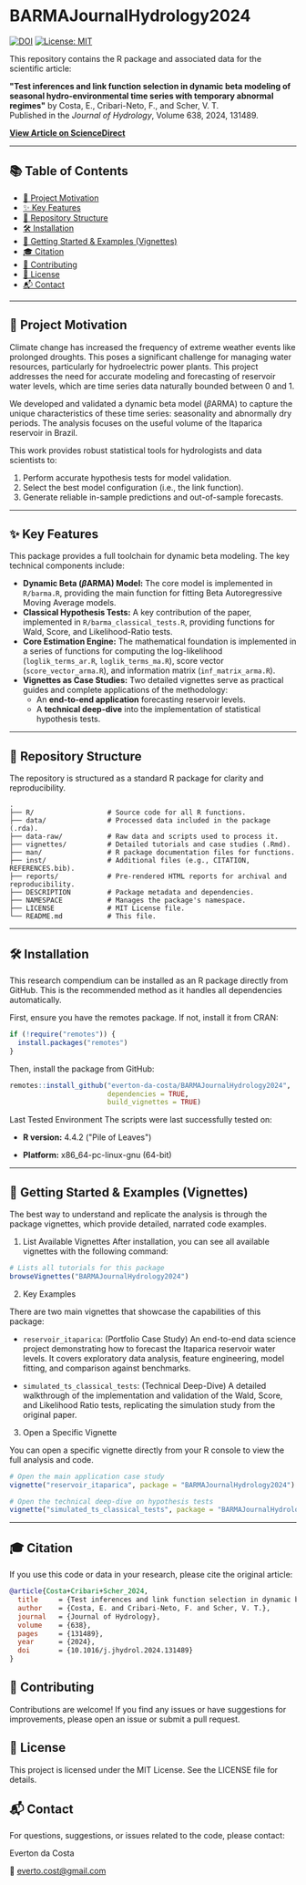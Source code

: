 # BARMAJournalHydrology2024

[![DOI](https://img.shields.io/badge/DOI-10.1016/j.jhydrol.2024.131489-blue.svg)](https://doi.org/10.1016/j.jhydrol.2024.131489)
[![License: MIT](https://img.shields.io/badge/License-MIT-yellow.svg)](https://opensource.org/licenses/MIT)

This repository contains the R package and associated data for the scientific article:

**"Test inferences and link function selection in dynamic beta modeling of seasonal hydro-environmental time series with temporary abnormal regimes"** by Costa, E., Cribari-Neto, F., and Scher, V. T.  
Published in the *Journal of Hydrology*, Volume 638, 2024, 131489.

[**View Article on ScienceDirect**](https://doi.org/10.1016/j.jhydrol.2024.131489)

---

## 📚 Table of Contents

- [🎯 Project Motivation](#-project-motivation)
- [✨ Key Features](#-key-features)
- [📂 Repository Structure](#-repository-structure)
- [🛠️ Installation](#️-installation)
- [🚀 Getting Started & Examples (Vignettes)](#-getting-started--examples-vignettes)
- [🎓 Citation](#-citation)
- [🤝 Contributing](#-contributing)
- [📄 License](#-license)
- [📬 Contact](#-contact)

---

## 🎯 Project Motivation

Climate change has increased the frequency of extreme weather events like prolonged droughts. This poses a significant challenge for managing water resources, particularly for hydroelectric power plants. This project addresses the need for accurate modeling and forecasting of reservoir water levels, which are time series data naturally bounded between 0 and 1.

We developed and validated a dynamic beta model ($\beta$ARMA) to capture the unique characteristics of these time series: seasonality and abnormally dry periods. The analysis focuses on the useful volume of the Itaparica reservoir in Brazil.

This work provides robust statistical tools for hydrologists and data scientists to:

1.  Perform accurate hypothesis tests for model validation.
2.  Select the best model configuration (i.e., the link function).
3.  Generate reliable in-sample predictions and out-of-sample forecasts.

---

## ✨ Key Features

This package provides a full toolchain for dynamic beta modeling. The key technical components include:

* **Dynamic Beta ($\beta$ARMA) Model:** The core model is implemented in `R/barma.R`, providing the main function for fitting Beta Autoregressive Moving Average models.
* **Classical Hypothesis Tests:** A key contribution of the paper, implemented in `R/barma_classical_tests.R`, providing functions for Wald, Score, and Likelihood-Ratio tests.
* **Core Estimation Engine:** The mathematical foundation is implemented in a series of functions for computing the log-likelihood (`loglik_terms_ar.R`, `loglik_terms_ma.R`), score vector (`score_vector_arma.R`), and information matrix (`inf_matrix_arma.R`).
* **Vignettes as Case Studies:** Two detailed vignettes serve as practical guides and complete applications of the methodology:
    * An **end-to-end application** forecasting reservoir levels.
    * A **technical deep-dive** into the implementation of statistical hypothesis tests.

---

## 📂 Repository Structure

The repository is structured as a standard R package for clarity and reproducibility.

```plaintext
.
├── R/                  # Source code for all R functions.
├── data/               # Processed data included in the package (.rda).
├── data-raw/           # Raw data and scripts used to process it.
├── vignettes/          # Detailed tutorials and case studies (.Rmd).
├── man/                # R package documentation files for functions.
├── inst/               # Additional files (e.g., CITATION, REFERENCES.bib).
├── reports/            # Pre-rendered HTML reports for archival and reproducibility.
├── DESCRIPTION         # Package metadata and dependencies.
├── NAMESPACE           # Manages the package's namespace.
├── LICENSE             # MIT License file.
└── README.md           # This file.
```

---

## 🛠️ Installation
This research compendium can be installed as an R package directly from GitHub. This is the recommended method as it handles all dependencies automatically.

First, ensure you have the remotes package. If not, install it from CRAN:

```R
if (!require("remotes")) {
  install.packages("remotes")
}
```

Then, install the package from GitHub:

```R
remotes::install_github("everton-da-costa/BARMAJournalHydrology2024", 
                        dependencies = TRUE,
                        build_vignettes = TRUE)
```

Last Tested Environment
The scripts were last successfully tested on:

*   **R version:** 4.4.2 ("Pile of Leaves")

*   **Platform:** x86_64-pc-linux-gnu (64-bit)

---

## 🚀 Getting Started & Examples (Vignettes)

The best way to understand and replicate the analysis is through the package vignettes, which provide detailed, narrated code examples.

1. List Available Vignettes
After installation, you can see all available vignettes with the following command:

```R
# Lists all tutorials for this package
browseVignettes("BARMAJournalHydrology2024")
```

2. Key Examples

There are two main vignettes that showcase the capabilities of this package:

 * `reservoir_itaparica`: (Portfolio Case Study) An end-to-end data science project demonstrating how to forecast the Itaparica reservoir water levels. It covers exploratory data analysis, feature engineering, model fitting, and comparison against benchmarks.

* `simulated_ts_classical_tests`: (Technical Deep-Dive) A detailed walkthrough of the implementation and validation of the Wald, Score, and Likelihood Ratio tests, replicating the simulation study from the original paper.

3. Open a Specific Vignette

You can open a specific vignette directly from your R console to view the full analysis and code.

```R
# Open the main application case study
vignette("reservoir_itaparica", package = "BARMAJournalHydrology2024")

# Open the technical deep-dive on hypothesis tests
vignette("simulated_ts_classical_tests", package = "BARMAJournalHydrology2024")
```

---

## 🎓 Citation

If you use this code or data in your research, please cite the original article:

```bibtex
@article{Costa+Cribari+Scher_2024,
  title     = {Test inferences and link function selection in dynamic beta modeling of seasonal hydro-environmental time series with temporary abnormal regimes},
  author    = {Costa, E. and Cribari-Neto, F. and Scher, V. T.},
  journal   = {Journal of Hydrology},
  volume    = {638},
  pages     = {131489}, 
  year      = {2024},
  doi       = {10.1016/j.jhydrol.2024.131489}
}

```

## 🤝 Contributing
Contributions are welcome! If you find any issues or have suggestions for improvements, please open an issue or submit a pull request.

## 📄 License
This project is licensed under the MIT License. See the LICENSE file for details.

## 📬 Contact
For questions, suggestions, or issues related to the code, please contact:

Everton da Costa

📧 everto.cost@gmail.com
